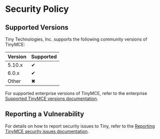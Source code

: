 # Security Policy

## Supported Versions

Tiny Technologies, Inc. supports the following community versions of TinyMCE:

| Version | Supported                      |
| ------- | ------------------------------ |
| 5.10.x  | &#10004;                       |
| 6.0.x     | &#10004;                       |
| Other   | &#10006;                       |

For supported enterprise versions of TinyMCE, refer to the enterprise [Supported TinyMCE versions documentation](https://www.tiny.cloud/docs/tinymce/6/support.html#supportedversionsandplatforms).

## Reporting a Vulnerability

For details on how to report security issues to Tiny, refer to the [Reporting TinyMCE security issues documentation](https://www.tiny.cloud/docs/tinymce/6/security.html#reportingtinymcesecurityissues).
